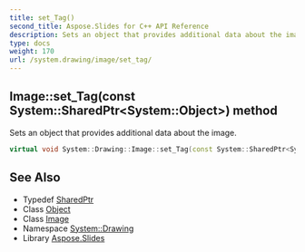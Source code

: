 ```yaml
---
title: set_Tag()
second_title: Aspose.Slides for C++ API Reference
description: Sets an object that provides additional data about the image.
type: docs
weight: 170
url: /system.drawing/image/set_tag/
---
```

## Image::set_Tag(const System::SharedPtr\<System::Object\>) method


Sets an object that provides additional data about the image.

```cpp
virtual void System::Drawing::Image::set_Tag(const System::SharedPtr<System::Object> tag)
```

## See Also

* Typedef [SharedPtr](../../../system/sharedptr/)
* Class [Object](../../../system/object/)
* Class [Image](../)
* Namespace [System::Drawing](../../)
* Library [Aspose.Slides](../../../)
